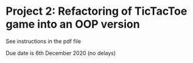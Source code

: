 # Project 2: Refactoring of TicTacToe game into an OOP version
See instructions in the pdf file

Due date is 6th December 2020 (no delays)
